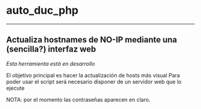 # auto_duc_php

-----------------------------------------------------------------------------
Actualiza hostnames de NO-IP mediante una (sencilla?) interfaz web
-----------------------------------------------------------------------------

*Esta herramienta está en desarrollo*

El objetivo principal es hacer la actualización de hosts más visual
Para poder usar el script será necesario disponer de un servidor web que 
lo ejecute

NOTA: por el momento las contraseñas aparecen en claro.


